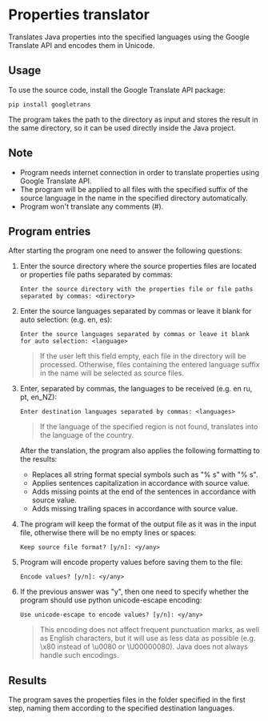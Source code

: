 # Properties translator
Translates Java properties into the specified languages using the Google Translate API and encodes them in Unicode.

## Usage

To use the source code, install the Google Translate API package:

```
pip install googletrans
```

The program takes the path to the directory as input and stores the result in the same directory, so it can be used directly inside the Java project.

## Note
- Program needs internet connection in order to translate properties using Google Translate API.
- The program will be applied to all files with the specified suffix of the source language in the name in the specified directory automatically.
- Program won't translate any comments (#).

## Program entries

After starting the program one need to answer the following questions:

1. Enter the source directory where the source properties files are located or properties file paths separated by commas:
   ```
   Enter the source directory with the properties file or file paths separated by commas: <directory>
   ```

2. Enter the source languages separated by commas or leave it blank for auto selection: (e.g. en, es):
   ```
   Enter the source languages separated by commas or leave it blank for auto selection: <language>
   ```
   > If the user left this field empty, each file in the directory will be processed. Otherwise, files containing the entered language suffix in the name will be selected as source files.

3. Enter, separated by commas, the languages to be received (e.g. en ru, pt, en_NZ):
   ```
   Enter destination languages separated by commas: <languages>
   ```
   > If the language of the specified region is not found, translates into the language of the country.

   After the translation, the program also applies the following formatting to the results:
   - Replaces all string format special symbols such as "% s" with "% s".
   - Applies sentences capitalization in accordance with source value.
   - Adds missing points at the end of the sentences in accordance with source value.
   - Adds missing trailing spaces in accordance with source value.
    
4. The program will keep the format of the output file as it was in the input file, otherwise there will be no empty lines or spaces:
   ```
   Keep source file format? [y/n]: <y/any>
   ```

5. Program will encode property values before saving them to the file:
   ```
   Encode values? [y/n]: <y/any>
   ```

6. If the previous answer was "y", then one need to specify whether the program should use python unicode-escape encoding:
   ```
   Use unicode-escape to encode values? [y/n]: <y/any>
   ```
   > This encoding does not affect frequent punctuation marks, as well as English characters, but it will use as less data as possible (e.g. \x80 instead of \u0080 or \U00000080). Java does not always handle such encodings.

## Results

The program saves the properties files in the folder specified in the first step, naming them according to the specified destination languages.
